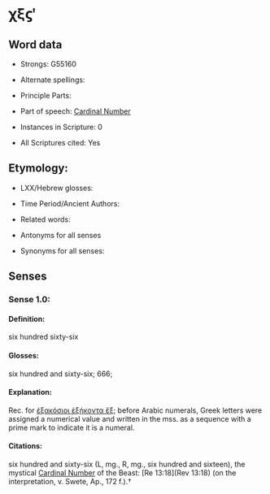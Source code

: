 # χξϛʹ

<!-- Status: S2=NeedsFinalCheck -->
<!-- Lexica used for edits:   -->

## Word data

* Strongs: G55160

* Alternate spellings:



* Principle Parts: 


* Part of speech: [Cardinal Number](http://ugg.readthedocs.io/en/latest/numeral_indeclinable.html)


* Instances in Scripture: 0

* All Scriptures cited: Yes

## Etymology: 


* LXX/Hebrew glosses: 

* Time Period/Ancient Authors: 


* Related words: 

* Antonyms for all senses

* Synonyms for all senses: 


## Senses 


### Sense  1.0: 

#### Definition: 

six hundred sixty-six

#### Glosses: 

six hundred and sixty-six; 666;

#### Explanation: 

Rec. for [ἑξακόσιοι ἑξήκοντα ἕξ]();  before Arabic numerals, Greek letters were assigned a numerical value and written in the mss. as a sequence with a prime mark to indicate it is a numeral. 

#### Citations: 

six hundred and sixty-six (L, mg., R, mg., six hundred and sixteen), the mystical [Cardinal Number](http://ugg.readthedocs.io/en/latest/numeral_indeclinable.html) of the Beast: [Re 13:18](Rev 13:18) (on the interpretation, v. Swete, Ap., 172 f.).†

